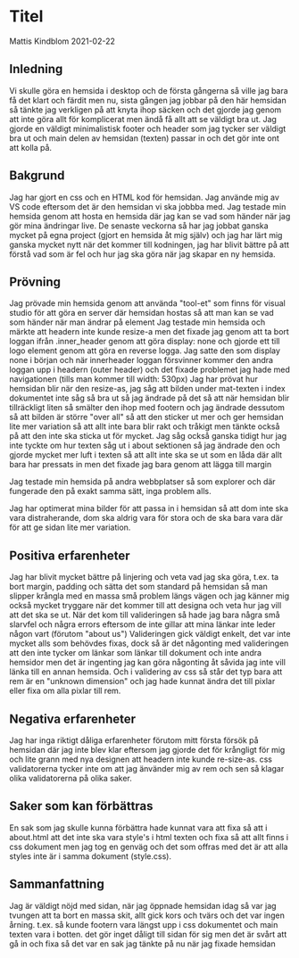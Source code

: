 
# Titel

Mattis Kindblom   2021-02-22

## Inledning

Vi skulle göra en hemsida i desktop och de första gångerna så ville jag bara få det klart och färdit men nu, sista gången jag jobbar på den här hemsidan så tänkte jag verkligen på att knyta ihop säcken och det gjorde jag genom att inte göra allt för komplicerat men ändå få allt att se väldigt bra ut. Jag gjorde en väldigt minimalistisk footer och header som jag tycker ser väldigt bra ut och main delen av hemsidan (texten) passar in och det gör inte ont att kolla på.

## Bakgrund

Jag har gjort en css och en HTML kod för hemsidan. Jag använde mig av VS code eftersom det är den hemsidan vi ska jobbba med.
Jag testade min hemsida genom att hosta en hemsida där jag kan se vad som händer när jag gör mina ändringar live. De senaste veckorna så har jag jobbat ganska mycket på egna project (gjort en hemsida åt mig själv) och jag har lärt mig ganska mycket nytt när det kommer till kodningen, jag har blivit bättre på att förstå vad som är fel och hur jag ska göra när jag skapar en ny hemsida.

## Prövning

Jag prövade min hemsida genom att använda "tool-et" som finns för visual studio för att göra en server där hemsidan hostas så att man kan se vad som händer när man ändrar på element
Jag testade min hemsida och märkte att headern inte kunde resize-a men det fixade jag genom att ta bort loggan ifrån .inner_header genom att göra display: none och gjorde ett till logo element genom att göra en reverse logga. Jag satte den som display none i början och när innerheader loggan försvinner kommer den andra loggan upp i headern (outer header) och det fixade problemet jag hade med navigationen (tills man kommer till width: 530px)
Jag har prövat hur hemsidan blir när den resize-as, jag såg att bilden under mat-texten i index dokumentet inte såg så bra ut så jag ändrade på det så att när hemsidan blir tillräckligt liten så smälter den ihop med footern och jag ändrade dessutom så att bilden är större "over all" så att den sticker ut mer och ger hemsidan lite mer variation så att allt inte bara blir rakt och tråkigt men tänkte också på att den inte ska sticka ut för mycket. 
Jag såg också ganska tidigt hur jag inte tyckte om hur texten såg ut i about sektionen så jag ändrade den och gjorde mycket mer luft i texten så att allt inte ska se ut som en låda där allt bara har pressats in men det fixade jag bara genom att lägga till margin

Jag testade min hemsida på andra webbplatser så som explorer och där fungerade den på exakt samma sätt, inga problem alls.

Jag har optimerat mina bilder för att passa in i hemsidan så att dom inte ska vara distraherande, dom ska aldrig vara för stora och de ska bara vara där för att ge sidan lite mer variation. 

## Positiva erfarenheter

Jag har blivit mycket bättre på linjering och veta vad jag ska göra, t.ex. ta bort margin, padding och sätta det som standard på hemsidan så man slipper krångla med en massa små problem längs vägen och jag känner mig också mycket tryggare när det kommer till att designa och veta hur jag vill att det ska se ut. När det kom till valideringen så hade jag bara några små slarvfel och några errors eftersom de inte gillar att mina länkar inte leder någon vart (förutom "about us")
Valideringen gick väldigt enkelt, det var inte mycket alls som behövdes fixas, dock så är det någonting med valideringen att den inte tycker om länkar som länkar till dokument och inte andra hemsidor men det är ingenting jag kan göra någonting åt såvida jag inte vill länka till en annan hemsida. Och i validering av css så står det typ bara att rem är en "unknown dimension" och jag hade kunnat ändra det till pixlar eller fixa om alla pixlar till rem.

## Negativa erfarenheter

Jag har inga riktigt dåliga erfarenheter förutom mitt första försök på hemsidan där jag inte blev klar eftersom jag gjorde det för krångligt för mig och lite grann med nya designen att headern inte kunde re-size-as.
css validatorerna tycker inte om att jag änvänder mig av rem och sen så klagar olika validatorerna på olika saker.

## Saker som kan förbättras

En sak som jag skulle kunna förbättra hade kunnat vara att fixa så att i about.html att det inte ska vara style's i html texten och fixa så att allt finns i css dokument men jag tog en genväg och det som offras med det är att alla styles inte är i samma dokument (style.css). 

## Sammanfattning

Jag är väldigt nöjd med sidan, när jag öppnade hemsidan idag så var jag tvungen att ta bort en massa skit, allt gick kors och tvärs och det var ingen årning. t.ex. så kunde footern vara längst upp i css dokumentet och main texten vara i botten. det gör inget dåligt till sidan för sig men det är svårt att gå in och fixa så det var en sak jag tänkte på nu när jag fixade hemsidan
